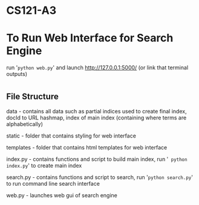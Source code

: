 # CS121-A3


# To Run Web Interface for Search Engine

run '```python web.py```' and launch http://127.0.0.1:5000/  (or link that terminal outputs)

#

## File Structure

data - contains all data such as partial indices used to create final index, docId to URL hashmap, index of main index (containing where terms are alphabetically)

static - folder that contains styling for web interface

templates - folder that contains html templates for web interface

index.py - contains functions and script to build main index, run '``` python index.py```' to create main index

search.py - contains functions and script to search, run '```python search.py```' to run command line search interface

web.py - launches web gui of search engine



